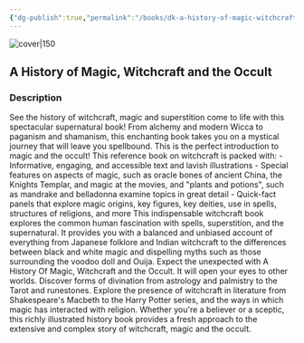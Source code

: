 ```yaml
---
{"dg-publish":true,"permalink":"/books/dk-a-history-of-magic-witchcraft-and-the-occult/","title":"\"A History of Magic, Witchcraft and the Occult\"","tags":["non-fiction","history","myth","religion","magic"]}
---
```




![cover|150](http://books.google.com/books/content?id=PSnkDwAAQBAJ&printsec=frontcover&img=1&zoom=1&edge=curl&source=gbs_api)

## A History of Magic, Witchcraft and the Occult

### Description

See the history of witchcraft, magic and superstition come to life with this spectacular supernatural book! From alchemy and modern Wicca to paganism and shamanism, this enchanting book takes you on a mystical journey that will leave you spellbound. This is the perfect introduction to magic and the occult! This reference book on witchcraft is packed with: - Informative, engaging, and accessible text and lavish illustrations - Special features on aspects of magic, such as oracle bones of ancient China, the Knights Templar, and magic at the movies, and "plants and potions", such as mandrake and belladonna examine topics in great detail - Quick-fact panels that explore magic origins, key figures, key deities, use in spells, structures of religions, and more This indispensable witchcraft book explores the common human fascination with spells, superstition, and the supernatural. It provides you with a balanced and unbiased account of everything from Japanese folklore and Indian witchcraft to the differences between black and white magic and dispelling myths such as those surrounding the voodoo doll and Ouija. Expect the unexpected with A History Of Magic, Witchcraft and the Occult. It will open your eyes to other worlds. Discover forms of divination from astrology and palmistry to the Tarot and runestones. Explore the presence of witchcraft in literature from Shakespeare's Macbeth to the Harry Potter series, and the ways in which magic has interacted with religion. Whether you're a believer or a sceptic, this richly illustrated history book provides a fresh approach to the extensive and complex story of witchcraft, magic and the occult.
```